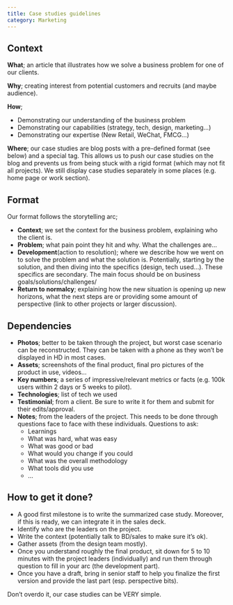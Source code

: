 ```yaml
---
title: Case studies guidelines
category: Marketing
---
```


## Context

**What**; an article that illustrates how we solve a business problem for one of our clients.

**Why**; creating interest from potential customers and recruits (and maybe audience).

**How**; 
- Demonstrating our understanding of the business problem
- Demonstrating our capabilities (strategy, tech, design, marketing…)
- Demonstrating our expertise (New Retail, WeChat, FMCG…)

**Where**; our case studies are blog posts with a pre-defined format (see below) and a special tag. This allows us to push our case studies on the blog and prevents us from being stuck with a rigid format (which may not fit all projects). We still display case studies separately in some places (e.g. home page or work section).

## Format
Our format follows the storytelling arc;

- **Context**; we set the context for the business problem, explaining who the client is.
- **Problem**; what pain point they hit and why. What the challenges are…
- **Development**(action to resolution); where we describe how we went on to solve the problem and what the solution is. Potentially, starting by the solution, and then diving into the specifics (design, tech used…). These specifics are secondary. The main focus should be on business goals/solutions/challenges/
- **Return to normalcy**; explaining how the new situation is opening up new horizons, what the next steps are or providing some amount of perspective (link to other projects or larger discussion).

## Dependencies
- **Photos**; better to be taken through the project, but worst case scenario can be reconstructed. They can be taken with a phone as they won’t be displayed in HD in most cases.
- **Assets**; screenshots of the final product, final pro pictures of the product in use, videos…
- **Key numbers**; a series of impressive/relevant metrics or facts (e.g. 100k users within 2 days or 5 weeks to pilot).
- **Technologies**; list of tech we used
- **Testimonial**; from a client. Be sure to write it for them and submit for their edits/approval.
- **Notes**; from the leaders of the project. This needs to be done through questions face to face with these individuals. Questions to ask:
  - Learnings
  - What was hard, what was easy
  - What was good or bad
  - What would you change if you could
  - What was the overall methodology
  - What tools did you use
  - …
  
## How to get it done?
- A good first milestone is to write the summarized case study. Moreover, if this is ready, we can integrate it in the sales deck.
- Identify who are the leaders on the project.
- Write the context (potentially talk to BD/sales to make sure it’s ok).
- Gather assets (from the design team mostly).
- Once you understand roughly the final product, sit down for 5 to 10 minutes with the project leaders (individually) and run them through question to fill in your arc (the development part).
- Once you have a draft, bring in senior staff to help you finalize the first version and provide the last part (esp. perspective bits).
  
 Don’t overdo it, our case studies can be VERY simple.
  
